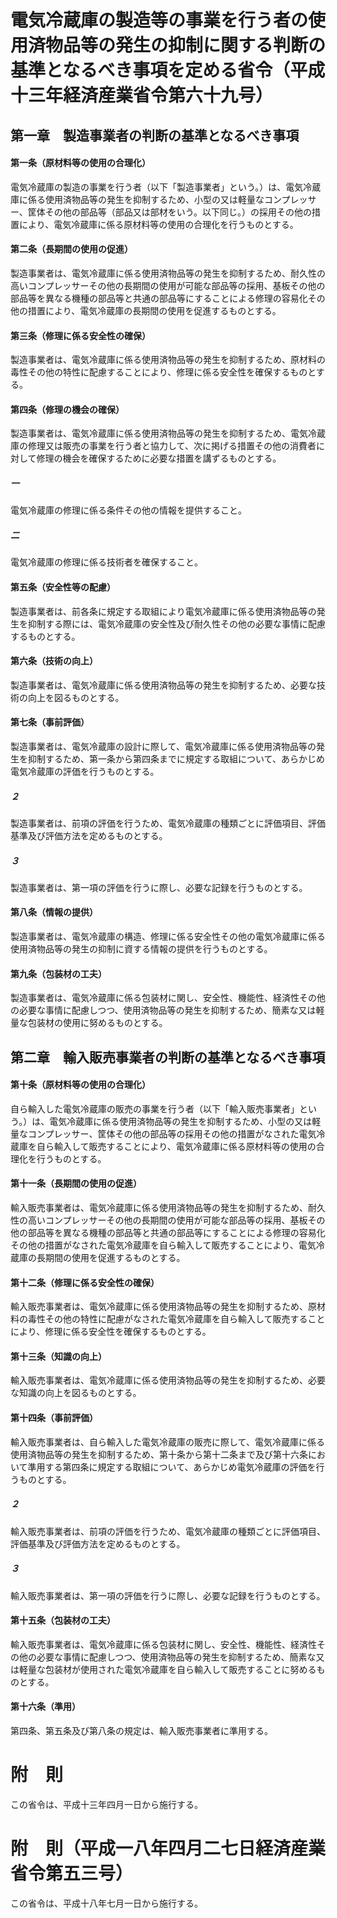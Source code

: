 # 電気冷蔵庫の製造等の事業を行う者の使用済物品等の発生の抑制に関する判断の基準となるべき事項を定める省令（平成十三年経済産業省令第六十九号）
## 第一章　製造事業者の判断の基準となるべき事項
#### 第一条（原材料等の使用の合理化）
電気冷蔵庫の製造の事業を行う者（以下「製造事業者」という。）は、電気冷蔵庫に係る使用済物品等の発生を抑制するため、小型の又は軽量なコンプレッサー、筐体その他の部品等（部品又は部材をいう。以下同じ。）の採用その他の措置により、電気冷蔵庫に係る原材料等の使用の合理化を行うものとする。
#### 第二条（長期間の使用の促進）
製造事業者は、電気冷蔵庫に係る使用済物品等の発生を抑制するため、耐久性の高いコンプレッサーその他の長期間の使用が可能な部品等の採用、基板その他の部品等を異なる機種の部品等と共通の部品等にすることによる修理の容易化その他の措置により、電気冷蔵庫の長期間の使用を促進するものとする。
#### 第三条（修理に係る安全性の確保）
製造事業者は、電気冷蔵庫に係る使用済物品等の発生を抑制するため、原材料の毒性その他の特性に配慮することにより、修理に係る安全性を確保するものとする。
#### 第四条（修理の機会の確保）
製造事業者は、電気冷蔵庫に係る使用済物品等の発生を抑制するため、電気冷蔵庫の修理又は販売の事業を行う者と協力して、次に掲げる措置その他の消費者に対して修理の機会を確保するために必要な措置を講ずるものとする。
##### 一
電気冷蔵庫の修理に係る条件その他の情報を提供すること。
##### 二
電気冷蔵庫の修理に係る技術者を確保すること。
#### 第五条（安全性等の配慮）
製造事業者は、前各条に規定する取組により電気冷蔵庫に係る使用済物品等の発生を抑制する際には、電気冷蔵庫の安全性及び耐久性その他の必要な事情に配慮するものとする。
#### 第六条（技術の向上）
製造事業者は、電気冷蔵庫に係る使用済物品等の発生を抑制するため、必要な技術の向上を図るものとする。
#### 第七条（事前評価）
製造事業者は、電気冷蔵庫の設計に際して、電気冷蔵庫に係る使用済物品等の発生を抑制するため、第一条から第四条までに規定する取組について、あらかじめ電気冷蔵庫の評価を行うものとする。
##### ２
製造事業者は、前項の評価を行うため、電気冷蔵庫の種類ごとに評価項目、評価基準及び評価方法を定めるものとする。
##### ３
製造事業者は、第一項の評価を行うに際し、必要な記録を行うものとする。
#### 第八条（情報の提供）
製造事業者は、電気冷蔵庫の構造、修理に係る安全性その他の電気冷蔵庫に係る使用済物品等の発生の抑制に資する情報の提供を行うものとする。
#### 第九条（包装材の工夫）
製造事業者は、電気冷蔵庫に係る包装材に関し、安全性、機能性、経済性その他の必要な事情に配慮しつつ、使用済物品等の発生を抑制するため、簡素な又は軽量な包装材の使用に努めるものとする。
## 第二章　輸入販売事業者の判断の基準となるべき事項
#### 第十条（原材料等の使用の合理化）
自ら輸入した電気冷蔵庫の販売の事業を行う者（以下「輸入販売事業者」という。）は、電気冷蔵庫に係る使用済物品等の発生を抑制するため、小型の又は軽量なコンプレッサー、筐体その他の部品等の採用その他の措置がなされた電気冷蔵庫を自ら輸入して販売することにより、電気冷蔵庫に係る原材料等の使用の合理化を行うものとする。
#### 第十一条（長期間の使用の促進）
輸入販売事業者は、電気冷蔵庫に係る使用済物品等の発生を抑制するため、耐久性の高いコンプレッサーその他の長期間の使用が可能な部品等の採用、基板その他の部品等を異なる機種の部品等と共通の部品等にすることによる修理の容易化その他の措置がなされた電気冷蔵庫を自ら輸入して販売することにより、電気冷蔵庫の長期間の使用を促進するものとする。
#### 第十二条（修理に係る安全性の確保）
輸入販売事業者は、電気冷蔵庫に係る使用済物品等の発生を抑制するため、原材料の毒性その他の特性に配慮がなされた電気冷蔵庫を自ら輸入して販売することにより、修理に係る安全性を確保するものとする。
#### 第十三条（知識の向上）
輸入販売事業者は、電気冷蔵庫に係る使用済物品等の発生を抑制するため、必要な知識の向上を図るものとする。
#### 第十四条（事前評価）
輸入販売事業者は、自ら輸入した電気冷蔵庫の販売に際して、電気冷蔵庫に係る使用済物品等の発生を抑制するため、第十条から第十二条まで及び第十六条において準用する第四条に規定する取組について、あらかじめ電気冷蔵庫の評価を行うものとする。
##### ２
輸入販売事業者は、前項の評価を行うため、電気冷蔵庫の種類ごとに評価項目、評価基準及び評価方法を定めるものとする。
##### ３
輸入販売事業者は、第一項の評価を行うに際し、必要な記録を行うものとする。
#### 第十五条（包装材の工夫）
輸入販売事業者は、電気冷蔵庫に係る包装材に関し、安全性、機能性、経済性その他の必要な事情に配慮しつつ、使用済物品等の発生を抑制するため、簡素な又は軽量な包装材が使用された電気冷蔵庫を自ら輸入して販売することに努めるものとする。
#### 第十六条（準用）
第四条、第五条及び第八条の規定は、輸入販売事業者に準用する。
# 附　則
この省令は、平成十三年四月一日から施行する。
# 附　則（平成一八年四月二七日経済産業省令第五三号）
この省令は、平成十八年七月一日から施行する。

